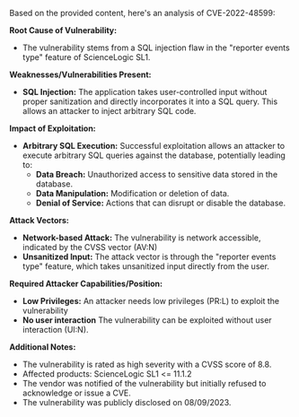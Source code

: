 Based on the provided content, here's an analysis of CVE-2022-48599:

**Root Cause of Vulnerability:**

*   The vulnerability stems from a SQL injection flaw in the "reporter events type" feature of ScienceLogic SL1.

**Weaknesses/Vulnerabilities Present:**

*   **SQL Injection:** The application takes user-controlled input without proper sanitization and directly incorporates it into a SQL query. This allows an attacker to inject arbitrary SQL code.

**Impact of Exploitation:**

*   **Arbitrary SQL Execution:** Successful exploitation allows an attacker to execute arbitrary SQL queries against the database, potentially leading to:
    *   **Data Breach:** Unauthorized access to sensitive data stored in the database.
    *   **Data Manipulation:** Modification or deletion of data.
    *   **Denial of Service:** Actions that can disrupt or disable the database.

**Attack Vectors:**

*   **Network-based Attack:** The vulnerability is network accessible, indicated by the CVSS vector (AV:N)
*   **Unsanitized Input:** The attack vector is through the "reporter events type" feature, which takes unsanitized input directly from the user.

**Required Attacker Capabilities/Position:**

*   **Low Privileges:** An attacker needs low privileges (PR:L) to exploit the vulnerability
*   **No user interaction** The vulnerability can be exploited without user interaction (UI:N).

**Additional Notes:**

*   The vulnerability is rated as high severity with a CVSS score of 8.8.
*   Affected products: ScienceLogic SL1 <= 11.1.2
*   The vendor was notified of the vulnerability but initially refused to acknowledge or issue a CVE.
*   The vulnerability was publicly disclosed on 08/09/2023.